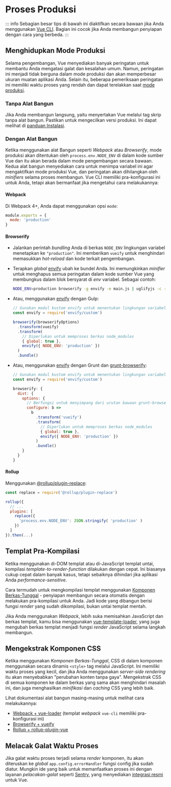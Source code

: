 # Proses Produksi

::: info
Sebagian besar tips di bawah ini diaktifkan secara bawaan jika Anda menggunakan [Vue CLI](https://cli.vuejs.org). Bagian ini cocok jika Anda membangun penyiapan dengan cara yang berbeda.
:::

## Menghidupkan Mode Produksi

Selama pengembangan, Vue menyediakan banyak peringatan untuk membantu Anda mengatasi galat dan kesalahan umum. Namun, peringatan ini menjadi tidak berguna dalam mode produksi dan akan memperbesar ukuran muatan aplikasi Anda. Selain itu, beberapa pemeriksaan peringatan ini memiliki waktu proses yang rendah dan dapat terelakkan saat [mode produksi](https://cli.vuejs.org/guide/mode-and-env.html#modes).

### Tanpa Alat Bangun

Jika Anda membangun langsung, yaitu menyertakan Vue melalui tag skrip tanpa alat bangun. Pastikan untuk mengecilkan versi produksi. Ini dapat melihat di [panduan Instalasi](/guide/installation.html#cdn).

### Dengan Alat Bangun

Ketika menggunakan alat Bangun seperti _Webpack_ atau _Browserify_, mode produksi akan ditentukan oleh `process.env.NODE_ENV` di dalam kode sumber Vue dan itu akan berada dalam mode pengembangan secara bawaan. Kedua alat bangun menyediakan cara untuk menimpa variabel ini agar mengaktifkan mode produksi Vue, dan peringatan akan dihilangkan oleh _minifiers_ selama proses membangun. Vue CLI memiliki pra-konfigurasi ini untuk Anda, tetapi akan bermanfaat jika mengetahui cara melakukannya:

#### Webpack

Di Webpack 4+, Anda dapat menggunakan opsi `mode`:

```js
module.exports = {
  mode: 'production'
}
```

#### Browserify

- Jalankan perintah _bundling_ Anda di berkas `NODE_ENV` lingkungan variabel menetapkan ke `"production"`. Ini memberikan `vueify` untuk menghindari memasukkan _hot-reload_ dan kode terkait pengembangan.

- Terapkan _global_ [envify](https://github.com/hughsk/envify) ubah ke bundel Anda. Ini memungkinkan _minifier_ untuk menghapus semua peringatan dalam kode sumber Vue yang membungkus dalam blok bersyarat di _env_ variabel. Sebagai contoh:

  ```bash
  NODE_ENV=production browserify -g envify -e main.js | uglifyjs -c -m > build.js
  ```

- Atau, menggunakan [envify](https://github.com/hughsk/envify) dengan Gulp:

  ```js
  // Gunakan modul kustom envify untuk menentukan lingkungan variabel
  const envify = require('envify/custom')

  browserify(browserifyOptions)
    .transform(vueify)
    .transform(
      // Diperlukan untuk memproses berkas node_modules
      { global: true },
      envify({ NODE_ENV: 'production' })
    )
    .bundle()
  ```

- Atau, menggunakan [envify](https://github.com/hughsk/envify) dengan Grunt dan [grunt-browserify](https://github.com/jmreidy/grunt-browserify):

  ```js
  // Gunakan modul kustom envify untuk menentukan lingkungan variabel
  const envify = require('envify/custom')

  browserify: {
    dist: {
      options: {
        // Berfungsi untuk menyimpang dari urutan bawaan grunt-browserify
        configure: b =>
          b
            .transform('vueify')
            .transform(
              // Diperlukan untuk memproses berkas node_modules
              { global: true },
              envify({ NODE_ENV: 'production' })
            )
            .bundle()
      }
    }
  }
  ```

#### Rollup

Menggunakan [@rollup/plugin-replace](https://github.com/rollup/plugins/tree/master/packages/replace):

```js
const replace = require('@rollup/plugin-replace')

rollup({
  // ...
  plugins: [
    replace({
      'process.env.NODE_ENV': JSON.stringify( 'production' )
    })
  ]
}).then(...)
```

## Templat Pra-Kompilasi

Ketika menggunakan di-DOM templat atau di-JavaScript templat untai, kompilasi _template-to-render-function_ dilakukan dengan cepat. Ini biasanya cukup cepat dalam banyak kasus, tetapi sebaiknya dihindari jika aplikasi Anda _performance-sensitive_.

Cara termudah untuk mengkompilasi templat menggunakan [Komponen Berkas-Tunggal](/guide/single-file-component.html) - penyiapan membangun secara otomatis dengan melakukan pra-kompilasi untuk Anda. Jadi kode yang dibangun berisi fungsi _render_ yang sudah dikompilasi, bukan untai templat mentah.

Jika Anda menggunakan _Webpack_, lebih suka memisahkan JavaScript dan berkas templat, kamu bisa menggunakan [vue-template-loader](https://github.com/ktsn/vue-template-loader), yang juga mengubah berkas templat menjadi fungsi _render_ JavaScript selama langkah membangun.

## Mengekstrak Komponen CSS

Ketika menggunakan _Komponen Berkas-Tunggal_, CSS di dalam komponen menggunakan secara dinamis `<style>` tag melalui JavaScript. Ini memiliki waktu proses yang kecil, dan jika Anda menggunakan _server-side rendering_ itu akan menyebabkan "perubahan konten tanpa gaya". Mengekstrak CSS di semua komponen ke dalam berkas yang sama akan menghindari masalah ini, dan juga menghasilkan _minifikasi_ dan _caching_ CSS yang lebih baik.

Lihat dokumentasi alat bangun masing-masing untuk melihat cara melakukannya:

- [Webpack + vue-loader](https://vue-loader.vuejs.org/en/configurations/extract-css.html) (templat _webpack_ `vue-cli` memiliki pra-konfigurasi ini)
- [Browserify + vueify](https://github.com/vuejs/vueify#css-extraction)
- [Rollup + rollup-plugin-vue](https://rollup-plugin-vue.vuejs.org/)

## Melacak Galat Waktu Proses

Jika galat waktu proses terjadi selama _render_ komponen, itu akan diteruskan ke _global_ `app.config.errorHandler` fungsi config jika sudah diatur. Mungkin ide yang baik untuk memanfaatkan proses ini dengan layanan _pelacakan-galat_ seperti [Sentry](https://sentry.io), yang menyediakan [integrasi resmi](https://sentry.io/for/vue/) untuk Vue.
